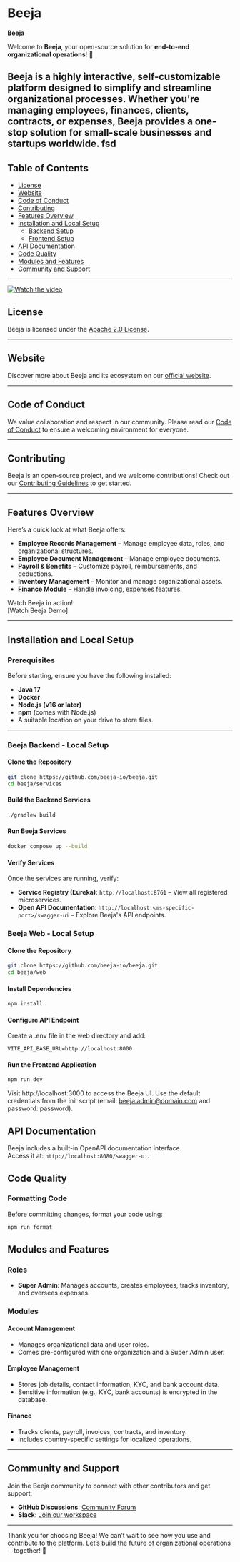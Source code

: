 # Beeja

**Beeja**

Welcome to **Beeja**, your open-source solution for **end-to-end organizational operations**! 🎉

Beeja is a highly interactive, self-customizable platform designed to simplify and streamline organizational processes. Whether you're managing employees, finances, clients, contracts, or expenses, Beeja provides a one-stop solution for small-scale businesses and startups worldwide.
fsd
---

## **Table of Contents**
- [License](#license)
- [Website](#website)
- [Code of Conduct](#code-of-conduct)
- [Contributing](#contributing)
- [Features Overview](#features-overview)
- [Installation and Local Setup](#installation-and-local-setup)
  - [Backend Setup](#beeja-backend---local-setup)
  - [Frontend Setup](#beeja-ui---local-setup)
- [API Documentation](#api-documentation)
- [Code Quality](#code-quality)
- [Modules and Features](#modules-and-features)
- [Community and Support](#community-and-support)

---

[![Watch the video](https://img.youtube.com/vi/y9GFpM_7tjM/maxresdefault.jpg)](https://youtu.be/y9GFpM_7tjM)

## **License**
Beeja is licensed under the [Apache 2.0 License](./LICENSE).

---

## **Website**
Discover more about Beeja and its ecosystem on our [official website](https://www.beeja.io).

---

## **Code of Conduct**
We value collaboration and respect in our community. Please read our [Code of Conduct](./.github/CODE_OF_CONDUCT.md) to ensure a welcoming environment for everyone.

---

## **Contributing**
Beeja is an open-source project, and we welcome contributions! Check out our [Contributing Guidelines](./.github/CONTRIBUTING.md) to get started.

---

## **Features Overview**

Here’s a quick look at what Beeja offers:
- **Employee Records Management** – Manage employee data, roles, and organizational structures.
- **Employee Document Management** – Manage employee documents.
- **Payroll & Benefits** – Customize payroll, reimbursements, and deductions.
- **Inventory Management** – Monitor and manage organizational assets.
- **Finance Module** – Handle invoicing, expenses features.

Watch Beeja in action!  
[Watch Beeja Demo]

---

## **Installation and Local Setup**

### **Prerequisites**
Before starting, ensure you have the following installed:
- **Java 17**
- **Docker**
- **Node.js (v16 or later)**
- **npm** (comes with Node.js)
- A suitable location on your drive to store files.

---

### **Beeja Backend - Local Setup**

#### **Clone the Repository**
```bash
git clone https://github.com/beeja-io/beeja.git
cd beeja/services
```

#### **Build the Backend Services**
```bash
./gradlew build
```

#### **Run Beeja Services**
```bash
docker compose up --build
```

#### **Verify Services**
Once the services are running, verify:
- **Service Registry (Eureka)**: `http://localhost:8761` – View all registered microservices.
- **Open API Documentation**: `http://localhost:<ms-specific-port>/swagger-ui` – Explore Beeja's API endpoints.


### **Beeja Web - Local Setup**

#### **Clone the Repository**
```bash
git clone https://github.com/beeja-io/beeja.git
cd beeja/web
```

#### **Install Dependencies**
```bash
npm install
```
#### **Configure API Endpoint**
Create a .env file in the web directory and add:
```text
VITE_API_BASE_URL=http://localhost:8000
```

#### **Run the Frontend Application**
```bash
npm run dev
```
Visit http://localhost:3000 to access the Beeja UI. Use the default credentials from the init script (email: beeja.admin@domain.com and password: password).

## **API Documentation**
Beeja includes a built-in OpenAPI documentation interface.  
Access it at: `http://localhost:8080/swagger-ui`.

## **Code Quality**

### **Formatting Code**
Before committing changes, format your code using:
```bash
npm run format
```

## **Modules and Features**

### **Roles**
- **Super Admin**: Manages accounts, creates employees, tracks inventory, and oversees expenses.

### **Modules**

#### **Account Management**
- Manages organizational data and user roles.
- Comes pre-configured with one organization and a Super Admin user.

#### **Employee Management**
- Stores job details, contact information, KYC, and bank account data.
- Sensitive information (e.g., KYC, bank accounts) is encrypted in the database.

#### **Finance**
- Tracks clients, payroll, invoices, contracts, and inventory.
- Includes country-specific settings for localized operations.

---

## **Community and Support**

Join the Beeja community to connect with other contributors and get support:
- **GitHub Discussions**: [Community Forum](https://github.com/beeja-io/beeja/discussions)
- **Slack**: [Join our workspace](https://join.slack.com/t/beeja-io/shared_invite/zt-2wh0tptfq-UoFoRvSvIyH2OOplV~6Azw)


---

Thank you for choosing Beeja! We can’t wait to see how you use and contribute to the platform. Let’s build the future of organizational operations—together! 🚀

 





